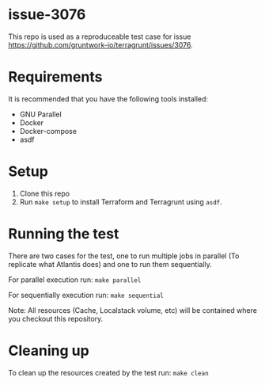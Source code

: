 # issue-3076

This repo is used as a reproduceable test case for issue https://github.com/gruntwork-io/terragrunt/issues/3076.

# Requirements

It is recommended that you have the following tools installed:

- GNU Parallel
- Docker
- Docker-compose
- asdf

# Setup

1. Clone this repo
2. Run `make setup` to install Terraform and Terragrunt using `asdf`.

# Running the test

There are two cases for the test, one to run multiple jobs in parallel (To replicate what Atlantis does) and one to run them sequentially.

For parallel execution run: `make parallel`

For sequentially execution run: `make sequential`

Note: All resources (Cache, Localstack volume, etc) will be contained where you checkout this repository.

# Cleaning up

To clean up the resources created by the test run: `make clean`
